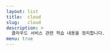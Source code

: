 ```yaml
---
layout: list
title:  cloud
slug:   cloud
description: >
  클라우드 서비스 관련 학습 내용을 정리합니다.
menu: true
---
```

